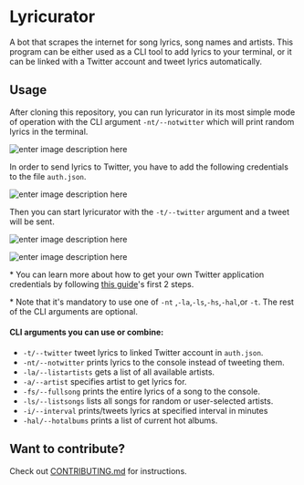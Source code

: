 # Lyricurator

A bot that scrapes the internet for song lyrics, song names and artists. This program can be either used as a CLI tool to add lyrics to your terminal, or it can be linked with a Twitter account and tweet lyrics automatically.

## Usage

After cloning this repository, you can run lyricurator in its most simple mode of operation with the CLI argument `-nt/--notwitter` which will print random lyrics in the terminal.

![enter image description here](https://i.imgur.com/Jmvp2ir.png)

In order to send lyrics to Twitter, you have to add the following credentials to the file `auth.json`.

![enter image description here](https://i.imgur.com/zs3LAkI.png)

Then you can start lyricurator with the `-t/--twitter` argument and a tweet will be sent.

![enter image description here](https://i.imgur.com/MSaqJdQ.png)

![enter image description here](https://i.imgur.com/agau4aq.png)

\* You can learn more about how to get your own Twitter application credentials by following [this guide](https://www.digitalocean.com/community/tutorials/how-to-create-a-twitter-app-with-python)'s first 2 steps.

\* Note that it's mandatory to use one of `-nt` ,`-la`,`-ls`,`-hs`,`-hal`,or `-t`. The rest of the CLI arguments are optional.

#### CLI arguments you can use or combine:

- `-t/--twitter` tweet lyrics to linked Twitter account in `auth.json`.
- `-nt/--notwitter` prints lyrics to the console instead of tweeting them.
- `-la/--listartists` gets a list of all available artists.
- `-a/--artist` specifies artist to get lyrics for.
- `-fs/--fullsong` prints the entire lyrics of a song to the console.
- `-ls/--listsongs` lists all songs for random or user-selected artists.
- `-i/--interval` prints/tweets lyrics at specified interval in minutes
- `-hal/--hotalbums` prints a list of current hot albums.

## Want to contribute?

Check out [CONTRIBUTING.md](https://github.com/MohamedYasser97/lyricurator/blob/master/CONTRIBUTING.md) for instructions.
